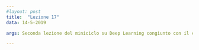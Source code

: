 ```yaml
---
#layout: post
title:  "Lezione 17"
data: 14-5-2019

args: Seconda lezione del miniciclo su Deep Learning congiunto con il corso di Web Mining e Retrieval. Si veda all'indirizzo http://ai-nlp.info.uniroma2.it/basili/didattica/WmIR_18_19/

---
```


